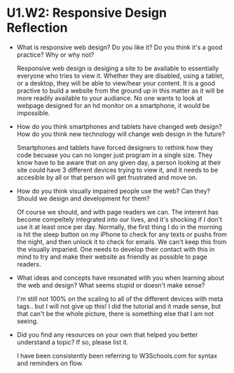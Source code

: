 # U1.W2: Responsive Design Reflection

* What is responsive web design? Do you like it?  Do you think it's a good practice? Why or why not?  

    Responsive web design is desiging a site to be available to essentially everyone who tries to view it.  Whether they are disabled, using a tablet, or a desktop, they will be able to view/hear your content.  It is a good practive to build a website from the ground up in this matter as it will be more readily available to your audiance.  No one wants to look at webpage designed for an hd monitor on a smartphone, it would be impossible.

* How do you think smartphones and tablets have changed web design? How do you think new technology will change web design in the future?  

    Smartphones and tablets have forced designers to rethink how they code becuase you can no longer just program in a single size.  They know have to be aware that on any given day, a person looking at their site could have 3 different devices trying to view it, and it needs to be accesible by all or that person will get frustrated and move on.
    
* How do you think visually impaired people use the web? Can they? Should we design and development for them?

    Of course we should, and with page readers we can.  The interent has become compeltely integrated into our lives, and it's shocking if I don't use it at least once per day.  Normally, the first thing I do in the morning is hit the sleep button on my iPhone to check for any texts or pushs from the night, and then unlock it to check for emails.  We can't keep this from the visually imparied.  One needs to develop their contact with this in mind to try and make their website as friendly as possible to page readers.

* What ideas and concepts have resonated with you when learning about the web and design? What seems stupid or doesn't make sense?

    I'm still not 100% on the scaling to all of the different devices with meta tags.. but I will not give up this!  I did the tutorial and it made sense, but that can't be the whole picture, there is something else that I am not seeing.

* Did you find any resources on your own that helped you better understand a topic? If so, please list it.

    I have been consistently been referring to W3Schools.com for syntax and reminders on flow.
